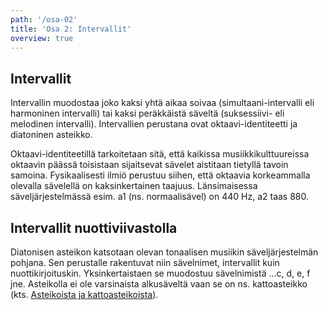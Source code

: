 ```yaml
---
path: '/osa-02'
title: 'Osa 2: Intervallit'
overview: true
---
```


## Intervallit

Intervallin muodostaa joko kaksi yhtä aikaa soivaa (simultaani-intervalli eli harmoninen intervalli) tai kaksi peräkkäistä säveltä (suksessiivi- eli melodinen intervalli). Intervallien perustana ovat oktaavi-identiteetti ja diatoninen asteikko.

Oktaavi-identiteetillä tarkoitetaan sitä, että kaikissa musiikkikulttuureissa oktaavin päässä toisistaan sijaitsevat sävelet aistitaan tietyllä tavoin samoina. Fysikaalisesti ilmiö perustuu siihen, että oktaavia korkeammalla olevalla sävelellä on kaksinkertainen taajuus. Länsimaisessa säveljärjestelmässä esim. a1 (ns. normaalisävel) on 440 Hz, a2 taas 880.

<music-exercise name="Intervallin tunnistus" description="Tunnista intervalli ja laatu. Voit myös kuunnella intervallin nappia painamalla." type="intervals"></music-exercise>

## Intervallit nuottiviivastolla

Diatonisen asteikon katsotaan olevan tonaalisen musiikin säveljärjestelmän pohjana. Sen perustalle rakentuvat niin sävelnimet, intervallit kuin nuottikirjoituskin. Yksinkertaistaen se muodostuu sävelnimistä …c, d, e, f jne. Asteikolla ei ole varsinaista alkusäveltä vaan se on ns. kattoasteikko (kts. [Asteikoista ja kattoasteikoista](http://localhost:8000/osa-01)).

<music-exercise name="Intervallin tunnistus" type="intervals_notes"></music-exercise>
